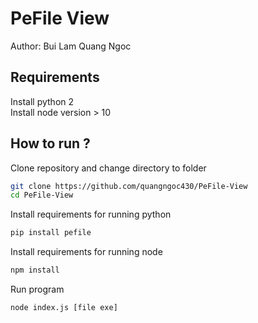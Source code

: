 # PeFile View
Author: Bui Lam Quang Ngoc

## Requirements

Install python 2  
Install node version > 10

## How to run ?
Clone repository and change directory to folder

```bash
git clone https://github.com/quangngoc430/PeFile-View
cd PeFile-View
```

Install requirements for running python

```bash
pip install pefile
```

Install requirements for running node

```bash
npm install
```

Run program

```bash
node index.js [file exe]  
```
